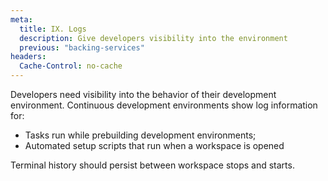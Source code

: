 ```yaml
---
meta:
  title: IX. Logs
  description: Give developers visibility into the environment
  previous: "backing-services"
headers:
  Cache-Control: no-cache
---
```


Developers need visibility into the behavior of their development environment. Continuous development environments show log information for:

- Tasks run while prebuilding development environments;
- Automated setup scripts that run when a workspace is opened

Terminal history should persist between workspace stops and starts.
